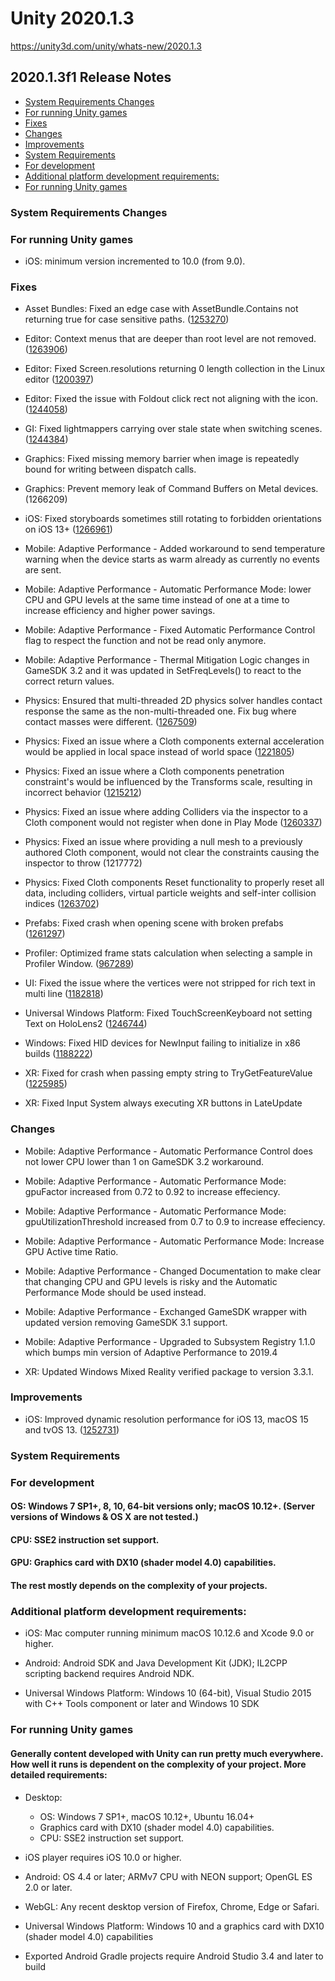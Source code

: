 # Unity 2020.1.3

https://unity3d.com/unity/whats-new/2020.1.3

## 2020.1.3f1 Release Notes

- [System Requirements Changes](#system-requirements-changes)
- [For running Unity games](#for-running-unity-games)
- [Fixes](#fixes)
- [Changes](#changes)
- [Improvements](#improvements)
- [System Requirements](#system-requirements)
- [For development](#for-development)
- [Additional platform development requirements:](#additional-platform-development-requirements)
- [For running Unity games](#for-running-unity-games)


### System Requirements Changes

### For running Unity games

*   iOS: minimum version incremented to 10.0 (from 9.0).

### Fixes

*   Asset Bundles: Fixed an edge case with AssetBundle.Contains not returning true for case sensitive paths. ([1253270](https://issuetracker.unity3d.com/issues/assetbundle-dot-contains-does-not-find-aseets-when-bundles-are-built-using-compatibilitybuildpipeline-dot-buildassetbundles))
    
*   Editor: Context menus that are deeper than root level are not removed. ([1263906](https://issuetracker.unity3d.com/issues/crash-on-mono-method-signature-checked-when-selecting-a-context-menu-option-that-has-been-removed-from-code))
    
*   Editor: Fixed Screen.resolutions returning 0 length collection in the Linux editor ([1200397](https://issuetracker.unity3d.com/issues/linux-editor-available-screens-are-not-detected-with-screen-dot-resolutions))
    
*   Editor: Fixed the issue with Foldout click rect not aligning with the icon. ([1244058](https://issuetracker.unity3d.com/issues/foldout-click-area-does-not-align-with-the-foldout-arrow-image))
    
*   GI: Fixed lightmappers carrying over stale state when switching scenes. ([1244384](https://issuetracker.unity3d.com/issues/crash-with-empty-stacktrace-when-starting-bake-in-the-new-scene-after-baking-previous-scene-with-gpu-plm))
    
*   Graphics: Fixed missing memory barrier when image is repeatedly bound for writing between dispatch calls.
    
*   Graphics: Prevent memory leak of Command Buffers on Metal devices. (1266209)
    
*   iOS: Fixed storyboards sometimes still rotating to forbidden orientations on iOS 13+ ([1266961](https://issuetracker.unity3d.com/issues/ios-storyboard-shows-in-landscape-orientation-for-a-second-even-though-auto-rotation-only-allows-portrait-orientations))
    
*   Mobile: Adaptive Performance - Added workaround to send temperature warning when the device starts as warm already as currently no events are sent.
    
*   Mobile: Adaptive Performance - Automatic Performance Mode: lower CPU and GPU levels at the same time instead of one at a time to increase efficiency and higher power savings.
    
*   Mobile: Adaptive Performance - Fixed Automatic Performance Control flag to respect the function and not be read only anymore.
    
*   Mobile: Adaptive Performance - Thermal Mitigation Logic changes in GameSDK 3.2 and it was updated in SetFreqLevels() to react to the correct return values.
    
*   Physics: Ensured that multi-threaded 2D physics solver handles contact response the same as the non-multi-threaded one. Fix bug where contact masses were different. ([1267509](https://issuetracker.unity3d.com/issues/physics2d-multithreading-not-behaving-as-expected))
    
*   Physics: Fixed an issue where a Cloth components external acceleration would be applied in local space instead of world space ([1221805](https://issuetracker.unity3d.com/issues/cloth-external-acceleration-is-applied-in-local-space-instead-of-world-space))
    
*   Physics: Fixed an issue where a Cloth components penetration constraint's would be influenced by the Transforms scale, resulting in incorrect behavior ([1215212](https://issuetracker.unity3d.com/issues/spheres-cloth-explodes-slash-rotates-and-constraints-disappear-only-one-is-left-when-entering-play-mode))
    
*   Physics: Fixed an issue where adding Colliders via the inspector to a Cloth component would not register when done in Play Mode ([1260337](https://issuetracker.unity3d.com/issues/cloth-sphere-colliders-have-no-effect-when-they-are-added-during-runtime))
    
*   Physics: Fixed an issue where providing a null mesh to a previously authored Cloth component, would not clear the constraints causing the inspector to throw (1217772)
    
*   Physics: Fixed Cloth components Reset functionality to properly reset all data, including colliders, virtual particle weights and self-inter collision indices ([1263702](https://issuetracker.unity3d.com/issues/cloth-reset-functionality-doesnt-work-for-the-capsule-colliders-and-sphere-colliders-under-the-cloth-component))
    
*   Prefabs: Fixed crash when opening scene with broken prefabs ([1261297](https://issuetracker.unity3d.com/issues/editor-crashes-on-anchoredjoint2d-configuredistance-when-loading-a-specific-scene))
    
*   Profiler: Optimized frame stats calculation when selecting a sample in Profiler Window. ([967289](https://issuetracker.unity3d.com/issues/performance-issue-in-profiler-ui-with-increasing-number-of-events))
    
*   UI: Fixed the issue where the vertices were not stripped for rich text in multi line ([1182818](https://issuetracker.unity3d.com/issues/vertices-for-richtext-markups-do-not-get-stripped-if-the-text-does-not-fit-in-a-single-line))
    
*   Universal Windows Platform: Fixed TouchScreenKeyboard not setting Text on HoloLens2 ([1246744](https://issuetracker.unity3d.com/issues/system-keyboard-have-to-press-delete-twice-for-it-to-work))
    
*   Windows: Fixed HID devices for NewInput failing to initialize in x86 builds ([1188222](https://issuetracker.unity3d.com/issues/windows-ds4-controller-doesnt-work-in-built-scene))
    
*   XR: Fixed for crash when passing empty string to TryGetFeatureValue ([1225985](https://issuetracker.unity3d.com/issues/xr-passing-a-default-struct-to-inputdevice-dot-trygetfeaturevalue-crashes-the-editor-when-enter-play-mode-in-vr))
    
*   XR: Fixed Input System always executing XR buttons in LateUpdate
    

### Changes

*   Mobile: Adaptive Performance - Automatic Performance Control does not lower CPU lower than 1 on GameSDK 3.2 workaround.
    
*   Mobile: Adaptive Performance - Automatic Performance Mode: gpuFactor increased from 0.72 to 0.92 to increase effeciency.
    
*   Mobile: Adaptive Performance - Automatic Performance Mode: gpuUtilizationThreshold increased from 0.7 to 0.9 to increase effeciency.
    
*   Mobile: Adaptive Performance - Automatic Performance Mode: Increase GPU Active time Ratio.
    
*   Mobile: Adaptive Performance - Changed Documentation to make clear that changing CPU and GPU levels is risky and the Automatic Performance Mode should be used instead.
    
*   Mobile: Adaptive Performance - Exchanged GameSDK wrapper with updated version removing GameSDK 3.1 support.
    
*   Mobile: Adaptive Performance - Upgraded to Subsystem Registry 1.1.0 which bumps min version of Adaptive Performance to 2019.4
    
*   XR: Updated Windows Mixed Reality verified package to version 3.3.1.
    

### Improvements

*   iOS: Improved dynamic resolution performance for iOS 13, macOS 15 and tvOS 13. ([1252731](https://issuetracker.unity3d.com/issues/ios-13-command-buffer-injection-adds-gpu-fences-to-command-graph-on-ios-in-2019-dot-3))

### System Requirements

### For development

#### OS: Windows 7 SP1+, 8, 10, 64-bit versions only; macOS 10.12+. (Server versions of Windows & OS X are not tested.)

#### CPU: SSE2 instruction set support.

#### GPU: Graphics card with DX10 (shader model 4.0) capabilities.

#### The rest mostly depends on the complexity of your projects.

### Additional platform development requirements:

*   iOS: Mac computer running minimum macOS 10.12.6 and Xcode 9.0 or higher.
    
*   Android: Android SDK and Java Development Kit (JDK); IL2CPP scripting backend requires Android NDK.
    
*   Universal Windows Platform: Windows 10 (64-bit), Visual Studio 2015 with C++ Tools component or later and Windows 10 SDK
    

### For running Unity games

#### Generally content developed with Unity can run pretty much everywhere. How well it runs is dependent on the complexity of your project. More detailed requirements:

*   Desktop:
    
    *   OS: Windows 7 SP1+, macOS 10.12+, Ubuntu 16.04+
    *   Graphics card with DX10 (shader model 4.0) capabilities.
    *   CPU: SSE2 instruction set support.
*   iOS player requires iOS 10.0 or higher.
    
*   Android: OS 4.4 or later; ARMv7 CPU with NEON support; OpenGL ES 2.0 or later.
    
*   WebGL: Any recent desktop version of Firefox, Chrome, Edge or Safari.
    
*   Universal Windows Platform: Windows 10 and a graphics card with DX10 (shader model 4.0) capabilities
    
*   Exported Android Gradle projects require Android Studio 3.4 and later to build
